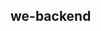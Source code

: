 


## we-backend

> 



<!-- 

健康检查

用户注册
用户登录
验证码


用户详情
用户编辑
用户列表
重置密码

登录校验（支持 jwt v4、v5 两个版本）、滑动窗口限流、跨域资源共享、

 -->


